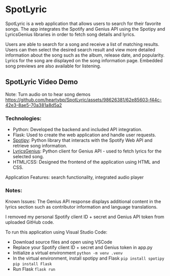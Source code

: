 # SpotLyric
SpotLyric is a web application that allows users to search for their favorite songs. The app integrates the Spotify and Genius API using the Spotipy and LyricsGenius libraries in order to fetch song details and lyrics.

Users are able to search for a song and receive a list of matching results. 
Users can then select the desired search result and view more detailed information about the song such as the album, release date, and popularity.
Lyrics for the song are displayed on the song information page.
Embedded song previews are also available for listening. 

## SpotLyric Video Demo
Note: Turn audio on to hear song demos
https://github.com/heartybp/SpotLyric/assets/98626381/62e85603-f44c-42e3-8ae5-70a381a8d5a2

### Technologies:
* Python: Developed the backend and included API integration.
* Flask: Used to create the web application and handle user requests.
* [Spotipy](https://spotipy.readthedocs.io/en/2.22.1/): Python library that interacts with the Spotify Web API and retrieve song information.
* [LyricsGenius](https://lyricsgenius.readthedocs.io/en/master/): Python client for Genius API - used to fetch lyrics for the selected song.
* HTML/CSS: Designed the frontend of the application using HTML and CSS.

Application Features: search functionality, integrated audio player
  
### Notes:
Known Issues:
The Genius API response displays additional content in the lyrics section such as contributor information and language translations. 

I removed my personal Spotify client ID + secret and Genius API token from uploaded GitHub code.<br>

To run this application using Visual Studio Code:
  * Download source files and open using VSCode
  * Replace your Spotify client ID + secret and Genius token in app.py
  * Initialize a virtual environment
    ```python -m venv .venv```
  * In the virtual environment, install spotipy and Flask ```pip install spotipy``` ```pip install Flask```
  * Run Flask ```flask run```



